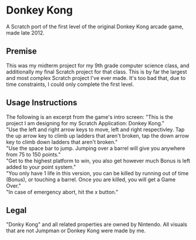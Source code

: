 # Donkey Kong
A Scratch port of the first level of the original Donkey Kong arcade game, made late 2012.

## Premise
This was my midterm project for my 9th grade computer science class, and additionally my final Scratch project for that class. This is by far the largest and most complex Scratch project I've ever made. It's too bad that, due to time constraints, I could only complete the first level.

## Usage Instructions
The following is an excerpt from the game's intro screen:
"This is the project I am designing for my Scratch Application: Donkey Kong."  
"Use the left and right arrow keys to move, left and right respectivley. Tap the up arrow key to climb up ladders that aren't broken, tap the down arrow key to climb down ladders that aren't broken."  
"Use the space bar to jump. Jumping over a barrel will give you anywhere from 75 to 150 points."  
"Get to the highest platform to win, you also get however much Bonus is left added to your point system."  
"You only have 1 life in this version, you can be killed by running out of time (Bonus), or touching a barrel. Once you are killed, you will get a Game Over."  
"In case of emergency abort, hit the x button."

## Legal
"Donky Kong" and all related properties are owned by Nintendo. All visuals that are not Jumpman or Donkey Kong were made by me.
